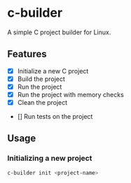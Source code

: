 # c-builder
A simple C project builder for Linux.

## Features
 - [x] Initialize a new C project
 - [x] Build the project
 - [x] Run the project
 - [x] Run the project with memory checks
 - [x] Clean the project
 - [] Run tests on the project

## Usage
### Initializing a new project
```bash
c-builder init <project-name>
```

